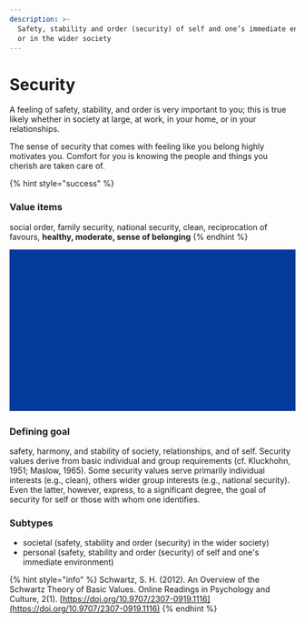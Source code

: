 ```yaml
---
description: >-
  Safety, stability and order (security) of self and one’s immediate environment
  or in the wider society
---
```


# Security

A feeling of safety, stability, and order is very important to you; this is true likely whether in society at large, at work, in your home, or in your relationships.

The sense of security that comes with feeling like you belong highly motivates you. Comfort for you is knowing the people and things you cherish are taken care of.

{% hint style="success" %}
### Value items

social order, family security, national security, clean, reciprocation of favours, **healthy, moderate, sense of belonging**
{% endhint %}

![Security](../../../.gitbook/assets/security.gif)

### Defining goal

safety, harmony, and stability of society, relationships, and of self. Security values derive from basic individual and group requirements (cf. Kluckhohn, 1951; Maslow, 1965). Some security values serve primarily individual interests (e.g., clean), others wider group interests (e.g., national security). Even the latter, however, express, to a significant degree, the goal of security for self or those with whom one identifies.

### Subtypes

* societal (safety, stability and order (security) in the wider society)
* personal (safety, stability and order (security) of self and one's immediate environment)

{% hint style="info" %}
Schwartz, S. H. (2012). An Overview of the Schwartz Theory of Basic Values. Online Readings in Psychology and Culture, 2(1). [https://doi.org/10.9707/2307-0919.1116](https://doi.org/10.9707/2307-0919.1116)
{% endhint %}
